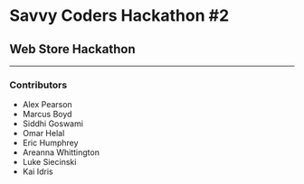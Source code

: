 # Savvy Coders Hackathon \#2
## Web Store Hackathon

---

### Contributors
+ Alex Pearson
+ Marcus Boyd
+ Siddhi Goswami
+ Omar Helal
+ Eric Humphrey
+ Areanna Whittington
+ Luke Siecinski
+ Kai Idris